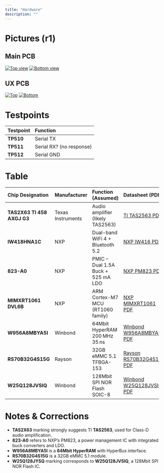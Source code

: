 ```yaml
---
title: "Hardware"
description: ""
---
```


# Pictures (r1)
## Main PCB
[![Top view](TB-MAIN_2.0.P_Top_small.png)](TB-MAIN_2.0.P_Top_small.png)
[![Bottom view](TB-MAIN_2.0.P_Bottom_small.png)](TB-MAIN_2.0.P_Bottom_small.png)

## UX PCB
[![Top](TB-UX-PCB_1.0.R_Top_small.png)](TB-UX-PCB_1.0.R_Top_small.png)
[![Bottom](TB-UX-PCB_1.0.R_Bottom_small.png)](TB-UX-PCB_1.0.R_Bottom_small.png)



# Testpoints

| Testpoint | Function |
| :-- | :-- |
| **TP510** | Serial TX |
| **TP511** | Serial RX? (no response) |
| **TP512** | Serial GND |

# Table

| Chip Designation | Manufacturer | Function (Assumed) | Datasheet (PDF) |
| :-- | :-- | :-- | :-- |
| **TAS2X63 TI 458 AXGJ G3** | Texas Instruments | Audio amplifier (likely TAS2563) | [TI TAS2563 PDF][1] |
| **IW418HNA1C** | NXP | Dual-band WiFi 4 + Bluetooth 5.2 | [NXP IW416 PDF][2] |
| **823-A0** | NXP | PMIC – Dual 1.5A Buck + 525 mA LDO | [NXP PM823 PDF][3] |
| **MIMXRT1061 DVL6B** | NXP | ARM Cortex-M7 MCU (RT1060 family) | [NXP MIMXRT1061 PDF][4] |
| **W956A8MBYA5I** | Winbond | 64Mbit HyperRAM 200 MHz 35 ns | [Winbond W956A8MBYA5I PDF][5] |
| **RS70B32G4S15G** | Rayson | 32GB eMMC 5.1 TFBGA-153 | [Rayson RS70B32G4S15G PDF][6] |
| **W25Q128JVSIQ** | Winbond | 128Mbit SPI NOR Flash SOIC-8 | [Winbond W25Q128JVSIQ PDF][7] |

# Notes & Corrections

- **TAS2X63** marking strongly suggests TI **TAS2563**, used for Class-D audio amplification.
- **823-A0** refers to NXP’s PM823, a power management IC with integrated buck converters and LDO.
- **W956A8MBYA5I** is a **64Mbit HyperRAM** with HyperBus interface.
- **RS70B32G4S15G** is a 32GB eMMC 5.1 module.
- **W25Q128JYSQ** marking corresponds to **W25Q128JVSIQ**, a 128Mbit SPI NOR Flash IC.

[1]: https://www.ti.com/product/TAS2563
[2]: https://www.nxp.com/products/IW416
[3]: https://www.mouser.de/ProductDetail/NXP-Semiconductors/PM823UK-A0CZ?qs=TuK3vfAjtkVJFmQ7TAMyAw%3D%3D
[4]: https://www.nxp.com/docs/en/data-sheet/IMXRT1060CEC.pdf
[5]: https://www.digikey.de/de/products/detail/winbond-electronics/W956A8MBYA5I/15181915
[6]: https://www.lcsc.com/product-detail/C22375657.html?s_z=n_RS70B32G4
[7]: https://www.lcsc.com/product-detail/C97521.html?s_z=n_25Q128JV
